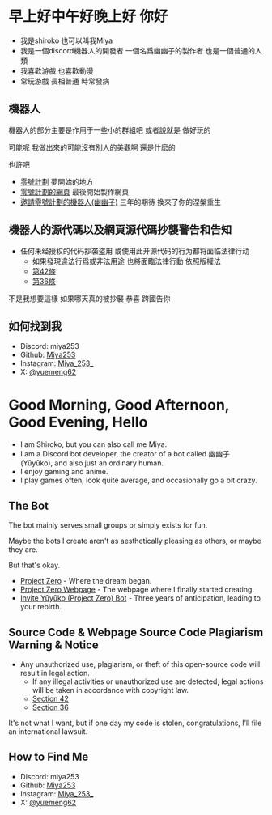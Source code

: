 # 早上好中午好晚上好 你好

- 我是shiroko 也可以叫我Miya
- 我是一個discord機器人的開發者 一個名爲幽幽子的製作者 也是一個普通的人類
- 我喜歡游戲 也喜歡動漫
- 常玩游戲 長相普通 時常發病

## 機器人

機器人的部分主要是作用于一些小的群組吧 或者說就是 做好玩的

可能呢 我做出來的可能沒有別人的美觀啊 還是什麽的

也許吧

- [零號計劃](https://github.com/xuemeng1987/Project-Zero) 夢開始的地方
- [零號計劃的網頁](https://xuemeng1987.github.io/ShirokoHub/) 最後開始製作網頁
- [邀請零號計劃的機器人(幽幽子)](https://discord.com/oauth2/authorize?client_id=852046004550238258&permissions=15&scope=bot) 三年的期待 換來了你的涅槃重生

## 機器人的源代碼以及網頁源代碼抄襲警告和告知

- 任何未经授权的代码抄袭盗用 或使用此开源代码的行为都将面临法律行动
  - 如果發現違法行爲或非法用途 也將面臨法律行動 依照版權法 
  - [第42條](https://www.myipo.gov.my/ms/copyright-act-1987/)
  - [第36條](http://www.commonlii.org/my/legis/consol_act/ca1987133/s36.html)

不是我想要這樣 如果哪天真的被抄襲 恭喜 跨國告你

## 如何找到我

- Discord: miya253
- Github: [Miya253](https://github.com/xuemeng1987)
- Instagram: [Miya_253_](https://www.instagram.com/miya_2530_/)
- X: [@yuemeng62](https://x.com/yuemeng200)

# Good Morning, Good Afternoon, Good Evening, Hello

- I am Shiroko, but you can also call me Miya.
- I am a Discord bot developer, the creator of a bot called 幽幽子 (Yūyūko), and also just an ordinary human.
- I enjoy gaming and anime.
- I play games often, look quite average, and occasionally go a bit crazy.

## The Bot

The bot mainly serves small groups or simply exists for fun.

Maybe the bots I create aren't as aesthetically pleasing as others, or maybe they are.

But that's okay.

- [Project Zero](https://github.com/xuemeng1987/Project-Zero) - Where the dream began.
- [Project Zero Webpage](https://xuemeng1987.github.io/ShirokoHub/) - The webpage where I finally started creating.
- [Invite Yūyūko (Project Zero) Bot](https://discord.com/oauth2/authorize?client_id=852046004550238258&permissions=15&scope=bot) - Three years of anticipation, leading to your rebirth.

## Source Code & Webpage Source Code Plagiarism Warning & Notice

- Any unauthorized use, plagiarism, or theft of this open-source code will result in legal action.
  - If any illegal activities or unauthorized use are detected, legal actions will be taken in accordance with copyright law.
  - [Section 42](https://www.myipo.gov.my/ms/copyright-act-1987/)
  - [Section 36](http://www.commonlii.org/my/legis/consol_act/ca1987133/s36.html)

It's not what I want, but if one day my code is stolen, congratulations, I’ll file an international lawsuit.

## How to Find Me

- Discord: miya253
- Github: [Miya253](https://github.com/xuemeng1987)
- Instagram: [Miya_253_](https://www.instagram.com/miya_2530_/)
- X: [@yuemeng62](https://x.com/yuemeng200)

